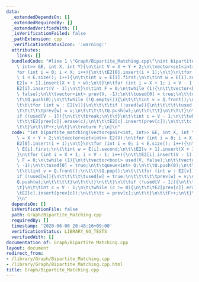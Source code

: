 ```yaml
---
data:
  _extendedDependsOn: []
  _extendedRequiredBy: []
  _extendedVerifiedWith: []
  _isVerificationFailed: false
  _pathExtension: cpp
  _verificationStatusIcon: ':warning:'
  attributes:
    links: []
  bundledCode: "#line 1 \"Graph/Bipartite_Matching.cpp\"\nint bipartite_matching(vector<pair<int,\
    \ int>> &E, int X, int Y){\n\tint V = X + Y + 2;\n\tvector<set<int>> E2(V);\n\t\
    for (int i = 0; i < X; i++){\n\t\tE2[0].insert(i + 1);\n\t}\n\tfor (int i = 0;\
    \ i < E.size(); i++){\n\t\tint v = E[i].first;\n\t\tint w = E[i].second;\n\t\t\
    E2[v + 1].insert(X + 1 + w);\n\t}\n\tfor (int i = X + 1; i < V - 1; i++){\n\t\t\
    E2[i].insert(V - 1);\n\t}\n\tint F = 0;\n\twhile (1){\n\t\tvector<bool> used(V,\
    \ false);\n\t\tvector<int> prev(V, -1);\n\t\tused[0] = true;\n\t\tqueue<int> Q;\n\
    \t\tQ.push(0);\n\t\twhile (!Q.empty()){\n\t\t\tint v = Q.front();\n\t\t\tQ.pop();\n\
    \t\t\tfor (int w : E2[v]){\n\t\t\t\tif (!used[w]){\n\t\t\t\t\tused[w] = true;\n\
    \t\t\t\t\tprev[w] = v;\n\t\t\t\t\tQ.push(w);\n\t\t\t\t}\n\t\t\t}\n\t\t}\n\t\t\
    if (!used[V - 1]){\n\t\t\tbreak;\n\t\t}\n\t\tint c = V - 1;\n\t\twhile (c != 0){\n\
    \t\t\tE2[prev[c]].erase(c);\n\t\t\tE2[c].insert(prev[c]);\n\t\t\tc = prev[c];\n\
    \t\t}\n\t\tF++;\n\t}\n\treturn F;\n}\n"
  code: "int bipartite_matching(vector<pair<int, int>> &E, int X, int Y){\n\tint V\
    \ = X + Y + 2;\n\tvector<set<int>> E2(V);\n\tfor (int i = 0; i < X; i++){\n\t\t\
    E2[0].insert(i + 1);\n\t}\n\tfor (int i = 0; i < E.size(); i++){\n\t\tint v =\
    \ E[i].first;\n\t\tint w = E[i].second;\n\t\tE2[v + 1].insert(X + 1 + w);\n\t\
    }\n\tfor (int i = X + 1; i < V - 1; i++){\n\t\tE2[i].insert(V - 1);\n\t}\n\tint\
    \ F = 0;\n\twhile (1){\n\t\tvector<bool> used(V, false);\n\t\tvector<int> prev(V,\
    \ -1);\n\t\tused[0] = true;\n\t\tqueue<int> Q;\n\t\tQ.push(0);\n\t\twhile (!Q.empty()){\n\
    \t\t\tint v = Q.front();\n\t\t\tQ.pop();\n\t\t\tfor (int w : E2[v]){\n\t\t\t\t\
    if (!used[w]){\n\t\t\t\t\tused[w] = true;\n\t\t\t\t\tprev[w] = v;\n\t\t\t\t\t\
    Q.push(w);\n\t\t\t\t}\n\t\t\t}\n\t\t}\n\t\tif (!used[V - 1]){\n\t\t\tbreak;\n\t\
    \t}\n\t\tint c = V - 1;\n\t\twhile (c != 0){\n\t\t\tE2[prev[c]].erase(c);\n\t\t\
    \tE2[c].insert(prev[c]);\n\t\t\tc = prev[c];\n\t\t}\n\t\tF++;\n\t}\n\treturn F;\n\
    }\n"
  dependsOn: []
  isVerificationFile: false
  path: Graph/Bipartite_Matching.cpp
  requiredBy: []
  timestamp: '2020-06-06 20:48:16+09:00'
  verificationStatus: LIBRARY_NO_TESTS
  verifiedWith: []
documentation_of: Graph/Bipartite_Matching.cpp
layout: document
redirect_from:
- /library/Graph/Bipartite_Matching.cpp
- /library/Graph/Bipartite_Matching.cpp.html
title: Graph/Bipartite_Matching.cpp
---
```

